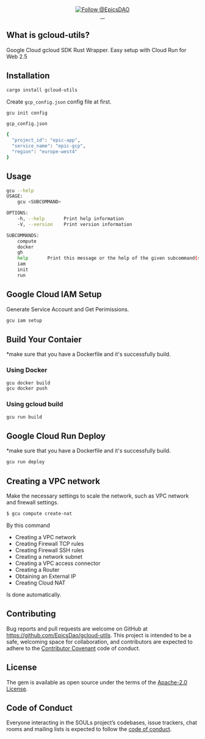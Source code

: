 <p align="center">
  <a href="https://twitter.com/intent/follow?screen_name=EpicsDAO">
    <img src="https://img.shields.io/twitter/follow/EpicsDAO.svg?label=Follow%20@EpicsDAO" alt="Follow @EpicsDAO" />
  </a>
  <br/>
  <a aria-label="Crate Version" href="https://crates.io/crates/gcloud-utils">
    <img alt="" src="https://badgen.net/crates/v/gcloud-utils">
  </a>
  <a aria-label="Crate Download" href="https://crates.io/crates/gcloud-utils">
    <img alt="" src="https://badgen.net/crates/d/gcloud-utils">
  </a>
  <a aria-label="License" href="https://github.com/EpicsDao/epics/blob/master/LICENSE.txt">
    <img alt="" src="https://badgen.net/badge/license/Apache/blue">
  </a>
    <a aria-label="Code of Conduct" href="https://github.com/EpicsDao/epics/blob/master/CODE_OF_CONDUCT.md">
    <img alt="" src="https://img.shields.io/badge/Contributor%20Covenant-2.1-4baaaa.svg">
  </a>
</p>


## What is gcloud-utils?
Google Cloud gcloud SDK Rust Wrapper.
Easy setup with Cloud Run for Web 2.5

## Installation
```bash
cargo install gcloud-utils
```

Create `gcp_config.json` config file at first.
```bash
gcu init config
```

`gcp_config.json`
```bash
{
  "project_id": "epic-app",
  "service_name": "epic-gcp",
  "region": "europe-west4"
}
```

## Usage

```bash
gcu --help
USAGE:
    gcu <SUBCOMMAND>

OPTIONS:
    -h, --help       Print help information
    -V, --version    Print version information

SUBCOMMANDS:
    compute    
    docker     
    gh         
    help       Print this message or the help of the given subcommand(s)
    iam        
    init       
    run   
```

## Google Cloud IAM Setup
Generate Service Account and Get Perimissions.

```bash
gcu iam setup
```

## Build Your Contaier
*make sure that you have a Dockerfile and it's successfully build.

### Using Docker
```bash
gcu docker build
gcu docker push
```

### Using gcloud build
```bash
gcu run build
```


## Google Cloud Run Deploy
*make sure that you have a Dockerfile and it's successfully build.

```bash
gcu run deploy
```


## Creating a VPC network

Make the necessary settings to scale the network, such as VPC network and firewall settings.

```bash
$ gcu compute create-nat
```

By this command

- Creating a VPC network
- Creating Firewall TCP rules
- Creating Firewall SSH rules
- Creating a network subnet
- Creating a VPC access connector
- Creating a Router
- Obtaining an External IP
- Creating Cloud NAT

Is done automatically.

## Contributing

Bug reports and pull requests are welcome on GitHub at https://github.com/EpicsDao/gcloud-utils. This project is intended to be a safe, welcoming space for collaboration, and contributors are expected to adhere to the [Contributor Covenant](http://contributor-covenant.org) code of conduct.

## License

The gem is available as open source under the terms of the [Apache-2.0 License](https://www.apache.org/licenses/LICENSE-2.0).

## Code of Conduct

Everyone interacting in the SOULs project’s codebases, issue trackers, chat rooms and mailing lists is expected to follow the [code of conduct](https://github.com/EpicsDao/gcloud-utils/blob/master/CODE_OF_CONDUCT.md).
